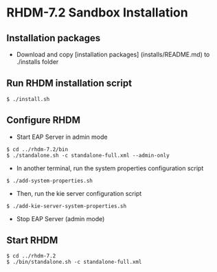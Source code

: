 # RHDM-7.2 Sandbox Installation

## Installation packages  

* Download and copy [installation packages] (installs/README.md) to ./installs folder 

## Run RHDM installation script  
```
$ ./install.sh
```

## Configure RHDM
* Start EAP Server in admin mode
```
$ cd ../rhdm-7.2/bin
$ ./standalone.sh -c standalone-full.xml --admin-only
```

* In another terminal, run the system properties configuration script
```
$ ./add-system-properties.sh
```

* Then, run the kie server configuration script
```
$ ./add-kie-server-system-properties.sh
```

* Stop EAP Server (admin mode) 

## Start RHDM
```
$ cd ../rhdm-7.2
$ ./bin/standalone.sh -c standalone-full.xml
```